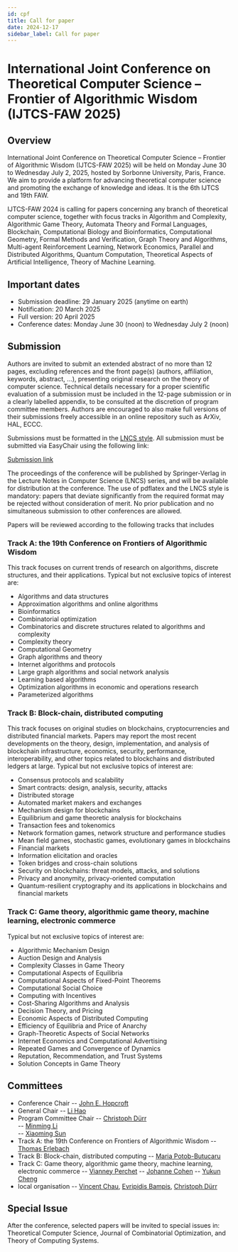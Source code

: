 ```yaml
---
id: cpf
title: Call for paper
date: 2024-12-17
sidebar_label: Call for paper
---
```


# International Joint Conference on Theoretical Computer Science – Frontier of Algorithmic Wisdom (IJTCS-FAW 2025)


## Overview

International Joint Conference on Theoretical Computer Science – Frontier of Algorithmic Wisdom (IJTCS-FAW 2025) will be held on Monday June 30 to Wednesday July 2, 2025, hosted by Sorbonne University, Paris, France. We aim to provide a platform for advancing theoretical computer science and promoting the exchange of knowledge and ideas. It is the 6th IJTCS and 19th FAW. 

IJTCS-FAW 2024 is calling for papers concerning any branch of theoretical computer science, together with focus tracks in Algorithm and Complexity, Algorithmic Game Theory, Automata Theory and Formal Languages, Blockchain, Computational Biology and Bioinformatics, Computational Geometry, Formal Methods and Verification, Graph Theory and Algorithms, Multi-agent Reinforcement Learning, Network Economics, Parallel and Distributed Algorithms, Quantum Computation, Theoretical Aspects of Artificial Intelligence, Theory of Machine Learning. 

## Important dates



- Submission deadline: 29 January 2025 (anytime on earth)
- Notification: 20 March 2025
- Full version: 20 April 2025
- Conference dates: Monday June 30 (noon) to Wednesday July 2 (noon)

## Submission


Authors are invited to submit an extended abstract of no more than 12 pages, excluding references and the front page(s) (authors, affiliation, keywords, abstract, ...), presenting original research on the theory of computer science. Technical details necessary for a proper scientific evaluation of a submission must be included in the 12-page submission or in a clearly labelled appendix, to be consulted at the discretion of program committee members. Authors are encouraged to also make full versions of their submissions freely accessible in an online repository such as ArXiv, HAL, ECCC.

Submissions must be formatted in the [LNCS style](https://www.springer.com/gp/computer-science/lncs/conference-proceedings-guidelines). All submission must be submitted via EasyChair using the following link:

[Submission link](https://easychair.org/conferences/?conf=ijtcsfaw2025)

The proceedings of the conference will be published by Springer-Verlag in the Lecture Notes in Computer Science (LNCS) series, and will be available for distribution at the conference. The use of pdflatex and the LNCS style is mandatory: papers that deviate significantly from the required format may be rejected without consideration of merit. No prior publication and no simultaneous submission to other conferences are allowed.

Papers will be reviewed according to the following tracks that includes 

### Track A: the 19th Conference on Frontiers of Algorithmic Wisdom

This track focuses on current trends of research on algorithms, discrete structures, and their applications. Typical but not exclusive topics of interest are:
- Algorithms and data structures
- Approximation algorithms and online algorithms
- Bioinformatics
- Combinatorial optimization
- Combinatorics and discrete structures related to algorithms and complexity
- Complexity theory
- Computational Geometry
- Graph algorithms and theory
- Internet algorithms and protocols
- Large graph algorithms and social network analysis
- Learning based algorithms
- Optimization algorithms in economic and operations research
- Parameterized algorithms

### Track B: Block-chain, distributed computing

This track focuses on original studies on blockchains, cryptocurrencies and distributed financial markets. Papers may report the most recent developments on the theory, design, implementation, and analysis of blockchain infrastructure, economics, security, performance, interoperability, and other topics related to blockchains and distributed ledgers at large. Typical but not exclusive topics of interest are:
- Consensus protocols and scalability
- Smart contracts: design, analysis, security, attacks
- Distributed storage
- Automated market makers and exchanges
- Mechanism design for blockchains
- Equilibrium and game theoretic analysis for blockchains
- Transaction fees and tokenomics
- Network formation games, network structure and performance studies
- Mean field games, stochastic games, evolutionary games in blockchains
- Financial markets
- Information elicitation and oracles
- Token bridges and cross-chain solutions
- Security on blockchains: threat models, attacks, and solutions
- Privacy and anonymity, privacy-oriented computation
- Quantum-resilient cryptography and its applications in blockchains and financial markets

### Track C: Game theory, algorithmic game theory, machine learning, electronic commerce

Typical but not exclusive topics of interest are:
- Algorithmic Mechanism Design
- Auction Design and Analysis
- Complexity Classes in Game Theory
- Computational Aspects of Equilibria
- Computational Aspects of Fixed-Point Theorems
- Computational Social Choice
- Computing with Incentives
- Cost-Sharing Algorithms and Analysis
- Decision Theory, and Pricing
- Economic Aspects of Distributed Computing
- Efficiency of Equilibria and Price of Anarchy
- Graph-Theoretic Aspects of Social Networks
- Internet Economics and Computational Advertising
- Repeated Games and Convergence of Dynamics
- Reputation, Recommendation, and Trust Systems
- Solution Concepts in Game Theory

## Committees

- Conference Chair
-- [John E. Hopcroft](https://en.wikipedia.org/wiki/John_Hopcroft) 
- General Chair
-- [Li Hao](https://www.lri.fr/~li/English.html) 
- Program Committee Chair 
-- [Christoph Dürr](https://www.lip6.fr/Christoph.Durr)  
-- [Minming Li](https://www.cs.cityu.edu.hk/~minmli/)  
-- [Xiaoming Sun](http://english.ict.cas.cn/people/scien/bln/202303/t20230315_328241.html)  
- Track A: the 19th Conference on Frontiers of Algorithmic Wisdom
-- [Thomas Erlebach](https://www.durham.ac.uk/staff/thomas-erlebach/)
- Track B: Block-chain, distributed computing
-- [Maria Potob-Butucaru](https://lip6.fr/Maria.Potop-Butucaru)  
- Track C: Game theory, algorithmic game theory, machine learning, electronic commerce
-- [Vianney Perchet](https://www.ensae.fr/faculty/670-vianney-perchet)
-- [Johanne Cohen](https://www.lri.fr/~jcohen/fr/) 
-- [Yukun Cheng](http://busi.jiangnan.edu.cn/english/info/1892/10794.htm) 
- local organisation
-- [Vincent Chau](https://cs.seu.edu.cn/vincentchau/main.htm), [Evripidis Bampis](https://www.lip6.fr/Evripidis.Bampis), [Christoph Dürr](https://www.lip6.fr/Christoph.Durr) 


## Special Issue

After the conference, selected papers will be invited to special issues in: Theoretical Computer Science, Journal of Combinatorial Optimization, and Theory of Computing Systems.



